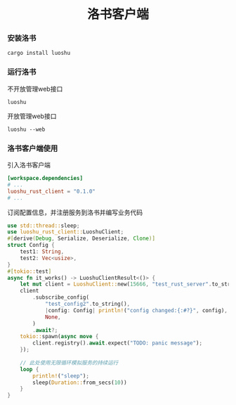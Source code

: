 <div align="center">
<h1>洛书客户端</h1>
</div>

### 安装洛书

```shell
cargo install luoshu
```

### 运行洛书
不开放管理web接口
```shell
luoshu
```
开放管理web接口
```shell
luoshu --web
```


### 洛书客户端使用

引入洛书客户端
```toml
[workspace.dependencies]
# ...
luoshu_rust_client = "0.1.0"
# ...
```
订阅配置信息，并注册服务到洛书并编写业务代码
```rust
use std::thread::sleep;
use luoshu_rust_client::LuoshuClient;
#[derive(Debug, Serialize, Deserialize, Clone)]
struct Config {
    test1: String,
    test2: Vec<usize>,
}
#[tokio::test]
async fn it_works() -> LuoshuClientResult<()> {
    let mut client = LuoshuClient::new(15666, "test_rust_server".to_string(), None).await;
    client
        .subscribe_config(
            "test_config2".to_string(),
            |config: Config| println!("config changed:{:#?}", config),
            None,
        )
        .await?;
    tokio::spawn(async move {
        client.registry().await.expect("TODO: panic message");
    });
    
    // 此处使用无限循环模拟服务的持续运行
    loop {
        println!("sleep");
        sleep(Duration::from_secs(10))
    }
}
```